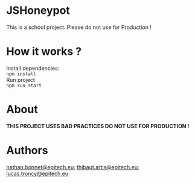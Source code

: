 # JSHoneypot

This is a school project. Please do not use for Production !

# How it works ?

Install dependencies:<br>
`npm install`<br>
Run project<br>
`npm run start`

# About

**THIS PROJECT USES BAD PRACTICES DO NOT USE FOR PRODUCTION !**

# Authors

nathan.bonnet@epitech.eu; thibaut.artis@epitech.eu; lucas.troncy@epitech.eu
